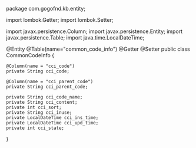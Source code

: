 package com.gogofnd.kb.entity;

import lombok.Getter;
import lombok.Setter;

import javax.persistence.Column;
import javax.persistence.Entity;
import javax.persistence.Table;
import java.time.LocalDateTime;

@Entity
@Table(name="common_code_info")
@Getter
@Setter
public class CommonCodeInfo {

    @Column(name = "cci_code")
    private String cci_code;

    @Column(name = "cci_parent_code")
    private String cci_parent_code;

    private String cci_code_name;
    private String cci_content;
    private int cci_sort;
    private String cci_inuse;
    private LocalDateTime cci_ins_time;
    private LocalDateTime cci_upd_time;
    private int cci_state;
}
